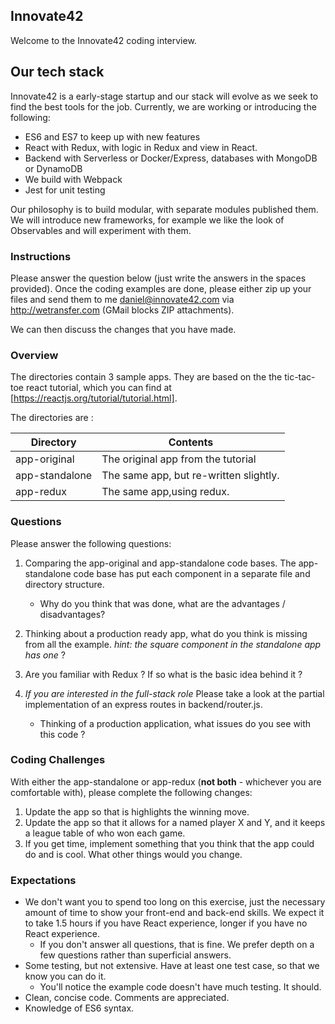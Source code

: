 ## Innovate42

Welcome to the Innovate42 coding interview.

## Our tech stack

Innovate42 is a early-stage startup and our stack will evolve as we seek to find the best tools for the job. Currently, we are working or introducing the following:

 * ES6 and ES7 to keep up with new features
 * React with Redux, with logic in Redux and view in React.
 * Backend with Serverless or Docker/Express, databases with MongoDB or DynamoDB
 * We build with Webpack
 * Jest for unit testing
 
Our philosophy is to build modular, with separate modules published them. We will introduce new frameworks, for example we like the look of Observables and will experiment with them.
 

### Instructions

Please answer the question below (just write the answers in the spaces provided). Once the coding examples are done, please either zip up your files and send them to me daniel@innovate42.com via http://wetransfer.com (GMail blocks ZIP attachments).  

We can then discuss the changes that you have made.

### Overview

The directories contain 3 sample apps.  They are  based on the the tic-tac-toe react tutorial, which you can find at [https://reactjs.org/tutorial/tutorial.html].

The directories are :


| Directory     | Contents      |
| ------------- |-------------| 
| app-original      | The original app from the tutorial |
| app-standalone      | The same app, but re-written slightly. |
| app-redux      | The same app,using redux. |

### Questions

Please answer the following questions:
    
1.  Comparing the app-original and app-standalone code bases. The app-standalone code base has put each component in a separate file and directory structure.   
    * Why do you think that was done, what are the advantages / disadvantages?

2. Thinking about a production ready app, what do you think is missing from all the example. *hint: the square component in the standalone app has one* ?

3. Are you familiar with Redux ?  If so what is the basic idea behind it ?

    
4. *If you are interested in the full-stack role* Please take a look at the partial implementation of an express routes in backend/router.js.
    * Thinking of a production application, what issues do you see with this code ? 


### Coding Challenges

With either the  app-standalone or app-redux (**not both** - whichever you are comfortable with), please complete the following changes:

1. Update the app so that is highlights the winning move.
2. Update the app so that it allows for a named player X and Y, and it keeps a league table of who won each game.
3. If you get time, implement something that you think that the app could do and is cool.  What other things would you change.


### Expectations
 * We don't want you to spend too long on this exercise, just the necessary amount of time to show your front-end and back-end skills. We expect it to take 1.5 hours if you have React experience, longer if you have no React experience. 
    * If you don't answer all questions, that is fine. We prefer depth on a few questions rather than superficial answers.
 * Some testing, but not extensive. Have at least one test case, so that we know you can do it. 
    * You'll notice the example code doesn't have much testing. It should.
 * Clean, concise code. Comments are appreciated.
 * Knowledge of ES6 syntax.




    
      
    
    

 





